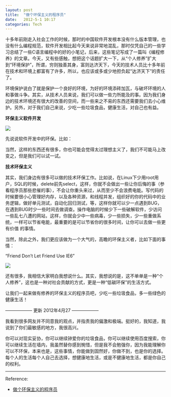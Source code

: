 ```yaml
---
layout: post
title:  "做个环保主义的程序员"
date:   2012-5-1 10:17
categories: Tech
---
```


十多年前刚走入社会工作的时候，那时的中国软件开发根本没有什么版本管理，也没有什么编程规范，软件开发相比起今天来说非常地混乱，那时仅凭自己的一些学习总结了一些C语言编程中的好的小笔记，后来，这些笔记写成了一篇叫《编程修养》的文章。今天，又有些感触，想把这个话题扩大一下，从“个人修养”扩大到“环境保护”，所谓，穷则独善其身，富则达济天下，今天的技术人员比十多年前在技术和环境上都富有了许多，所以，也应该或多或少地担负起“达济天下”的责任了。

环境保护说白了就是保护一个良好的环境，为好的环境添砖加瓦，与破坏环境的人和事做斗争。其实，从技术人员来说，我们可以做一些力所能及的事。因为我们身边的技术环境还有很大的改善的空间，而一些来之不易的东西还需要我们去小心维护。另外，对于我们自己来说，少吃一些垃圾食品，健康生活，对自己也有益。

**环保主义软件开发**

![](http://coolshell.cn/wp-content/uploads/2012/04/Green-Computing.jpg)

先说说软件开发中的环保。比如：

当然，这样的东西还有很多，你也可能会觉得太过理想主义了，我们不可能马上改变之，但是我们可以试一试。

**技术环保主义**

其实，我们身边有很多可以做的技术环保工作。比如说，在Linux下少用root用户，SQL的时候，delete前先select，这样，你就不会做出一些让你后悔的事（参看程序员那些悲催的事），不会让你重头来过，从而至少不会浪费电能。写代码的时候要很小心管理好内存，以及各种资源，和线程并发，组织好的你的代码中的业务逻辑，做好单元测试，自动化回归测试，等，这样你就可以少一点遇到BUG，在遇到BUG时少一些时间去做调查。操作电脑的时候少下一些破解软件，少访问一些乱七八遭的网站，这样，你就会少中一些病毒，少一些损失，少一些重做系统，一样可以节省电能，最重要的是可以节省你的很多时间，让你可以去做一些更有价值 的事情。

当然，除此之外，我们更应该做为一个大气的，高瞻的环保主义者，比如下面的事情：

“Friend Don’t Let Friend Use IE6”

![](http://coolshell.cn/wp-content/uploads/2012/04/iecountdown2012.jpg)

还有很多，我相信大家明白我想说什么。其实，我想说的是，这不单单是一种“个人修养”，这也是一种对社会贡献的方式，更是一种“低碳环保”的生活方式。

让我们一起来做有修养的环保主义的程序员吧，少吃一些垃圾食品，多一些绿色的健康生活！

—————— 更新 2012年4月27 ——————

我看到很多网友并不同意我的观点，并指责我的偏激和极端。挺好的，我知道，我说到了你们最敏感的地方，我很高兴。

你可以对现实妥协，你可以继续钟爱你的垃圾食品，你可以继续使用百度搜索，你可以继续生活在墙内，我虽然替你感到惋惜，但是我不会勉强你，因为我能理解你可以不环保，本来也是，这些事情，你能做到固然好，你做不到，也是你的选择。每个人的生活每个人自己去选择，想健康地生活，或是不健康地生活，都是你自己的权利。

***

Reference:

*   [做个环保主义的程序员](http://coolshell.cn/articles/7186.html)

